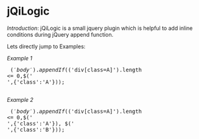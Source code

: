 jQiLogic
========
*Introduction*:
  jQiLogic is a small jquery plugin which is helpful to add inline conditions during jQuery append function.
  
  Lets directly jump to Examples:
  
  *Example 1*
    <pre>
      $('body').appendIf($('div[class=A]').length <= 0,$('<div>',{'class':'A'}));  
    </pre>
  *Example 2*
    <pre>
    $('body').appendIf($('div[class=A]').length <= 0,$('<div>',{'class':'A'}), $('<div>',{'class':'B'}));  
    </pre>